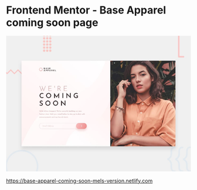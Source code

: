 # Frontend Mentor - Base Apparel coming soon page

![Design preview for the Base Apparel coming soon page coding challenge](./design/desktop-preview.jpg)

https://base-apparel-coming-soon-mels-version.netlify.com